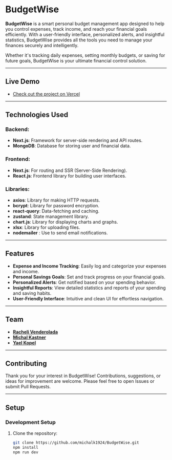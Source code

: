 # BudgetWise

**BudgetWise** is a smart personal budget management app designed to help you control expenses, track income, and reach your financial goals efficiently. With a user-friendly interface, personalized alerts, and insightful statistics, BudgetWise provides all the tools you need to manage your finances securely and intelligently.

Whether it's tracking daily expenses, setting monthly budgets, or saving for future goals, BudgetWise is your ultimate financial control solution.

---

## **Live Demo**
- [Check out the project on Vercel](https://budget-wise-gamma.vercel.app/)

---

## **Technologies Used**

### **Backend:**
- **Next.js**: Framework for server-side rendering and API routes.
- **MongoDB**: Database for storing user and financial data.

### **Frontend:**
- **Next.js**: For routing and SSR (Server-Side Rendering).
- **React.js**: Frontend library for building user interfaces.

### **Libraries:**
- **axios**: Library for making HTTP requests.
- **bcrypt**: Library for password encryption.
- **react-query**: Data-fetching and caching.
- **zustand**: State management library.
- **chart.js**: Library for displaying charts and graphs.
- **xlsx**: Library for uploading files.
- **nodemailer** : Use to send email notifications.
  
---

## **Features**
- **Expense and Income Tracking**: Easily log and categorize your expenses and income.
- **Personal Savings Goals**: Set and track progress on your financial goals.
- **Personalized Alerts**: Get notified based on your spending behavior.
- **Insightful Reports**: View detailed statistics and reports of your spending and saving habits.
- **User-Friendly Interface**: Intuitive and clean UI for effortless navigation.

---

## **Team**
- [**Racheli Venderolada**](https://github.com/RacheliVa)
- [**Michal Kastner**](https://github.com/michalk1924)
- [**Yael Kopel**](https://github.com/YaelKoppel)

---

## **Contributing**
Thank you for your interest in BudgetWise! Contributions, suggestions, or ideas for improvement are welcome. Please feel free to open Issues or submit Pull Requests.

---

## **Setup**

### **Development Setup**
1. Clone the repository:
   ```bash
   git clone https://github.com/michalk1924/BudgetWise.git
   npm install
   npm run dev
